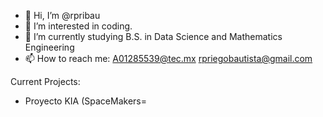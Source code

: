 - 👋 Hi, I’m @rpribau
- 👀 I’m interested in coding.
- 🌱 I’m currently studying B.S. in Data Science and Mathematics Engineering
- 📫 How to reach me:
      A01285539@tec.mx
      rpriegobautista@gmail.com
      
 Current Projects:
 
 - Proyecto KIA (SpaceMakers=

<!---
rpribau/rpribau is a ✨ special ✨ repository because its `README.md` (this file) appears on your GitHub profile.
You can click the Preview link to take a look at your changes.
--->
